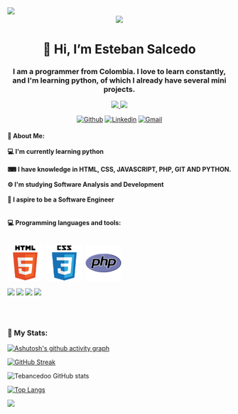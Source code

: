 <img src="https://komarev.com/ghpvc/?username=Tebancedoo&color=blueviolet">

<div id="header" align="center"> 	
  <img src="https://github.com/Tebancedoo/Presentation-gif/blob/main/Presentacion%20de%20github.gif" height="400"/>
	
 <!-- <img src="https://user-images.githubusercontent.com/115185706/200709967-084638c8-d7ed-451e-96af-493642995250.gif" width="200"/>-->
  <h1>
    👋 Hi, I’m Esteban Salcedo
  </h1>
  <h3> 
    I am a programmer from Colombia. I love to learn constantly, and I'm learning python, of which I already have several mini projects.
  </h3>
</div>
<div id="badgest" align="center">
  <a href="https://codepen.io/Tebancedoo">
    <img width="90" src="https://user-images.githubusercontent.com/115185706/209584192-bc992b6e-b89e-40af-8842-86a60f317ba6.png">
  </a>
   <a href="https://replit.com/@Tebancedoo1">
    <img width="80" src="https://user-images.githubusercontent.com/115185706/209584111-24ed5aa5-512e-48fa-b557-dc721a3c4da4.png">
  </a>
	
[![Github](https://img.shields.io/badge/-Github-000?style=flat&logo=Github&logoColor=white)](https://github.com/Tebancedoo)
[![Linkedin](https://img.shields.io/badge/-LinkedIn-blue?style=flat&logo=Linkedin&logoColor=white)](https://www.linkedin.com/in/esteban-salcedo-perez-413133211/)
[![Gmail](https://img.shields.io/badge/-Gmail-c14438?style=flat&logo=Gmail&logoColor=white)](mailto:estebansalcedo211@gmail.com)
</div>

  <h4>
    👀 About Me:
  <br>
  <br>
   💻 I'm currently learning python
  <br>
  <br>
  ⌨ I have knowledge in HTML, CSS, JAVASCRIPT, PHP, GIT AND PYTHON.
  <br>
  <br>
  ⚙ I'm studying Software Analysis and Development
  <br>
  <br>
  🔩 I aspire to be a Software Engineer
  <br>
  <br>
  <br>
  <div align="left"
       
  #### :computer: Programming languages and tools: 
  <div>
  <br>
    <img src="https://github.com/devicons/devicon/blob/master/icons/html5/html5-original-wordmark.svg" title="Html" alt="html" width="80" height="80"/>&nbsp;
    <img src="https://github.com/devicons/devicon/blob/master/icons/css3/css3-original-wordmark.svg" title="Css" alt="Css" width="80" height="80"/>&nbsp;
     <img src="https://github.com/devicons/devicon/blob/master/icons/php/php-original.svg" title="Php" alt="Php" width="80" height="80"/>&nbsp;
  </div>
  </div>
 
<p>	
<code><img width="10%" src="https://www.vectorlogo.zone/logos/git-scm/git-scm-ar21.svg"></code>
<code><a href="https://www.python.org/" target="_blank"><img height="50" src="https://www.vectorlogo.zone/logos/python/python-ar21.svg"></a></code>
<code><a href="https://www.javascript.com/" target="_blank"><img height="50" src="https://www.vectorlogo.zone/logos/javascript/javascript-ar21.svg"></a></code>
<code><a href="https://jupyter.org/" target="_blank"><img height="45" src="https://www.vectorlogo.zone/logos/jupyter/jupyter-ar21.svg"></a></code>
</p>

  <br>
  <br>
  <h3> 🏦 My Stats: </h3>
  
  [![Ashutosh's github activity graph](https://github-readme-activity-graph.cyclic.app/graph?username=Tebancedoo&theme=high-contrast)](https://github.com/ashutosh00710/github-readme-activity-graph)


  [![GitHub Streak](http://github-readme-streak-stats.herokuapp.com?user=Tebancedoo&theme=highcontrast&hide_border=true)](https://git.io/streak-stats)
    
  ![Tebancedoo GitHub stats](https://github-readme-stats.vercel.app/api?username=Tebancedoo&show_icons=true&theme=radical&title_color=8E2DE2&text_color=fff)
  
  [![Top Langs](https://github-readme-stats.vercel.app/api/top-langs/?username=Tebancedoo&show_icons=true&theme=radical&title_color=8E2DE2&text_color=fff)](https://github.com/anuraghazra/github-readme-stats)

 <!--https://github.com/Tebancedoo/Awesome-Profile-README-templates/blob/master/multimedia/sanchitvj.md-->
 <!--## My Certifications :arrow_down:-->
<!--Subir mis certificaso al repositorio de certificates-->
 <!--https://github.com/github/codespaces-jupyter--><!--link para aprender jupyter notebook-->
 
 <img src="https://github.com/Tebancedoo/profile-readme-generator/blob/main/public/assets/snake.svg" height="200">
